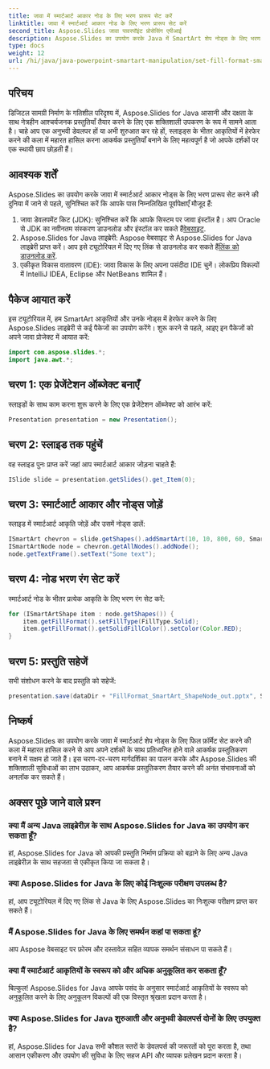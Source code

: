 ```yaml
---
title: जावा में स्मार्टआर्ट आकार नोड के लिए भरण प्रारूप सेट करें
linktitle: जावा में स्मार्टआर्ट आकार नोड के लिए भरण प्रारूप सेट करें
second_title: Aspose.Slides जावा पावरपॉइंट प्रोसेसिंग एपीआई
description: Aspose.Slides का उपयोग करके Java में SmartArt शेप नोड्स के लिए भरण प्रारूप सेट करना सीखें। जीवंत रंगों और आकर्षक दृश्यों के साथ अपनी प्रस्तुतियों को बेहतर बनाएँ।
type: docs
weight: 12
url: /hi/java/java-powerpoint-smartart-manipulation/set-fill-format-smartart-shape-node-java/
---
```

## परिचय
डिजिटल सामग्री निर्माण के गतिशील परिदृश्य में, Aspose.Slides for Java आसानी और दक्षता के साथ नेत्रहीन आश्चर्यजनक प्रस्तुतियाँ तैयार करने के लिए एक शक्तिशाली उपकरण के रूप में सामने आता है। चाहे आप एक अनुभवी डेवलपर हों या अभी शुरुआत कर रहे हों, स्लाइड्स के भीतर आकृतियों में हेरफेर करने की कला में महारत हासिल करना आकर्षक प्रस्तुतियाँ बनाने के लिए महत्वपूर्ण है जो आपके दर्शकों पर एक स्थायी छाप छोड़ती हैं।
## आवश्यक शर्तें
Aspose.Slides का उपयोग करके जावा में स्मार्टआर्ट आकार नोड्स के लिए भरण प्रारूप सेट करने की दुनिया में जाने से पहले, सुनिश्चित करें कि आपके पास निम्नलिखित पूर्वापेक्षाएँ मौजूद हैं:
1.  जावा डेवलपमेंट किट (JDK): सुनिश्चित करें कि आपके सिस्टम पर जावा इंस्टॉल है। आप Oracle से JDK का नवीनतम संस्करण डाउनलोड और इंस्टॉल कर सकते हैं[वेबसाइट](https://www.oracle.com/java/technologies/javase-jdk11-downloads.html).
2. Aspose.Slides for Java लाइब्रेरी: Aspose वेबसाइट से Aspose.Slides for Java लाइब्रेरी प्राप्त करें। आप इसे ट्यूटोरियल में दिए गए लिंक से डाउनलोड कर सकते हैं[लिंक को डाउनलोड करें](https://releases.aspose.com/slides/java/).
3. एकीकृत विकास वातावरण (IDE): जावा विकास के लिए अपना पसंदीदा IDE चुनें। लोकप्रिय विकल्पों में IntelliJ IDEA, Eclipse और NetBeans शामिल हैं।

## पैकेज आयात करें
इस ट्यूटोरियल में, हम SmartArt आकृतियों और उनके नोड्स में हेरफेर करने के लिए Aspose.Slides लाइब्रेरी से कई पैकेजों का उपयोग करेंगे। शुरू करने से पहले, आइए इन पैकेजों को अपने जावा प्रोजेक्ट में आयात करें:
```java
import com.aspose.slides.*;
import java.awt.*;
```
## चरण 1: एक प्रेजेंटेशन ऑब्जेक्ट बनाएँ
स्लाइडों के साथ काम करना शुरू करने के लिए एक प्रेजेंटेशन ऑब्जेक्ट को आरंभ करें:
```java
Presentation presentation = new Presentation();
```
## चरण 2: स्लाइड तक पहुंचें
वह स्लाइड पुनः प्राप्त करें जहां आप स्मार्टआर्ट आकार जोड़ना चाहते हैं:
```java
ISlide slide = presentation.getSlides().get_Item(0);
```
## चरण 3: स्मार्टआर्ट आकार और नोड्स जोड़ें
स्लाइड में स्मार्टआर्ट आकृति जोड़ें और उसमें नोड्स डालें:
```java
ISmartArt chevron = slide.getShapes().addSmartArt(10, 10, 800, 60, SmartArtLayoutType.ClosedChevronProcess);
ISmartArtNode node = chevron.getAllNodes().addNode();
node.getTextFrame().setText("Some text");
```
## चरण 4: नोड भरण रंग सेट करें
स्मार्टआर्ट नोड के भीतर प्रत्येक आकृति के लिए भरण रंग सेट करें:
```java
for (ISmartArtShape item : node.getShapes()) {
    item.getFillFormat().setFillType(FillType.Solid);
    item.getFillFormat().getSolidFillColor().setColor(Color.RED);
}
```
## चरण 5: प्रस्तुति सहेजें
सभी संशोधन करने के बाद प्रस्तुति को सहेजें:
```java
presentation.save(dataDir + "FillFormat_SmartArt_ShapeNode_out.pptx", SaveFormat.Pptx);
```

## निष्कर्ष
Aspose.Slides का उपयोग करके जावा में स्मार्टआर्ट शेप नोड्स के लिए फिल फ़ॉर्मेट सेट करने की कला में महारत हासिल करने से आप अपने दर्शकों के साथ प्रतिध्वनित होने वाले आकर्षक प्रस्तुतिकरण बनाने में सक्षम हो जाते हैं। इस चरण-दर-चरण मार्गदर्शिका का पालन करके और Aspose.Slides की शक्तिशाली सुविधाओं का लाभ उठाकर, आप आकर्षक प्रस्तुतिकरण तैयार करने की अनंत संभावनाओं को अनलॉक कर सकते हैं।
## अक्सर पूछे जाने वाले प्रश्न
### क्या मैं अन्य Java लाइब्रेरीज़ के साथ Aspose.Slides for Java का उपयोग कर सकता हूँ?
हां, Aspose.Slides for Java को आपकी प्रस्तुति निर्माण प्रक्रिया को बढ़ाने के लिए अन्य Java लाइब्रेरीज़ के साथ सहजता से एकीकृत किया जा सकता है।
### क्या Aspose.Slides for Java के लिए कोई निःशुल्क परीक्षण उपलब्ध है?
हां, आप ट्यूटोरियल में दिए गए लिंक से Java के लिए Aspose.Slides का निःशुल्क परीक्षण प्राप्त कर सकते हैं।
### मैं Aspose.Slides for Java के लिए समर्थन कहां पा सकता हूं?
आप Aspose वेबसाइट पर फ़ोरम और दस्तावेज़ सहित व्यापक समर्थन संसाधन पा सकते हैं।
### क्या मैं स्मार्टआर्ट आकृतियों के स्वरूप को और अधिक अनुकूलित कर सकता हूँ?
बिल्कुल! Aspose.Slides for Java आपके पसंद के अनुसार स्मार्टआर्ट आकृतियों के स्वरूप को अनुकूलित करने के लिए अनुकूलन विकल्पों की एक विस्तृत श्रृंखला प्रदान करता है।
### क्या Aspose.Slides for Java शुरुआती और अनुभवी डेवलपर्स दोनों के लिए उपयुक्त है?
हां, Aspose.Slides for Java सभी कौशल स्तरों के डेवलपर्स की जरूरतों को पूरा करता है, तथा आसान एकीकरण और उपयोग की सुविधा के लिए सहज API और व्यापक प्रलेखन प्रदान करता है।